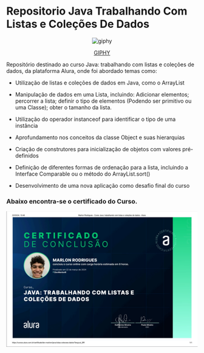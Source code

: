 # Repositorio Java Trabalhando Com Listas e Coleções De Dados

<div align='center'>

![giphy](https://github.com/DevMarlonR/Repositorio-Java-AplicandoPOO/assets/150947803/c7271b76-5e6b-40bf-b526-31ce485356bb)

<p><a href="https://giphy.com/gifs/UQSportMarketing-uq-uqsport-uniofqld-dWOKEQ5ewh94RJLemj">GIPHY</a></p>

</div>

Repositório destinado ao curso Java: trabalhando com listas e coleções de dados, da plataforma Alura, onde foi abordado temas como: 
 - Utilização de listas e coleções de dados em Java, como o ArrayList

 - Manipulação de dados em uma Lista, incluindo: 
     Adicionar elementos;
     percorrer a lista;
     definir o tipo de elementos (Podendo ser primitivo ou uma Classe);
     obter o tamanho da lista.

 - Utilização do operador instanceof para identificar o tipo de uma instância

 - Aprofundamento nos conceitos da classe Object e suas hierarquias

 - Criação de construtores para inicialização de objetos com valores pré-definidos

 - Definição de diferentes formas de ordenação para a lista, incluindo a Interface Comparable ou o método do ArrayList.sort()

 - Desenvolvimento de uma nova aplicação como desafio final do curso

 ### Abaixo encontra-se o certificado do Curso.

[![Certificado Marlon Rodrigues curso Java Trabalhando Com Listas e Coleções de Dados](Marlon-Certificado.jpeg)](https://cursos.alura.com.br/certificate/dev-marlonr/java-listas-colecoes-dados)